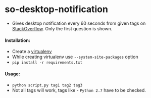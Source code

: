 # so-desktop-notification
* Gives desktop notification every 60 seconds from given tags on
  [StackOverflow](https://stackoverflow.com/). Only the first question is shown.

#### Installation:
* Create a [virtualenv](http://docs.python-guide.org/en/latest/dev/virtualenvs/#virtual-environments)
* While creating virtualenv use `--system-site-packages` option
* `pip install -r requirements.txt`

#### Usage:
* `python script.py tag1 tag2 tag3`
* Not all tags will work, tags like - `Python 2.7` have to be checked.
